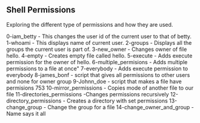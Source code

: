 ## Shell Permissions
Exploring the different type of permissions and how they are used.


0-iam_betty - This changes the user id of the current user to that of betty.
1-whoami - This displays name of current user.
2-groups - Displays all the groups the current user is part of.
3-new_owner - Changes owner of file hello.
4-empty - Creates empty file called hello.
5-execute - Adds execute permission for the owner of hello.
6-multiple_permisions - Adds multiple permissions to a file at once"
7-everybody - Adds execute permission to everybody
8-james_bonf - script that gives all permissions to other users and none for owner group
9-Johnn_doe - script that makes a file have permisions 753
10-mirror_permissions - Copies mode of another file to our file
11-directories_permissions -Changes permissions recursively
12-directory_permissions - Creates a directory with set permissions
13-change_group - Change the group for a file
14-change_owner_and_group - Name says it all
